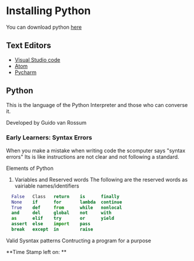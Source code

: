 # Installing Python

You can download python [here](https://www.python.org/downloads/)

## Text Editors
* [Visual Studio code](https://code.visualstudio.com/download)
* [Atom](https://atom.oi)
* [Pycharm](https://www.jetbrains.com/pycharm/download/#section=windows)

## Python
This is the language of the Python Interpreter and those who can converse it. 

Developed by Guido van Rossum

### Early Learners: Syntax Errors
When you make a mistake when writing code the scomputer says "syntax errors"
Its is like instructions are not clear and not following a standard.
 

Elements of Python
1. Variables and Reserved words
The following are the reserved words as vairiable names/identifiers

```python
  False   Class   return    is      finally
  None    if      for       lambda  continue
  True    def     from      while   nonlocal
  and     del     global    not     with
  as      elif    try       or      yield
  assert  else    import    pass
  break   except  in        raise
```

Valid Sysntax patterns
Contructing a program for a purpose


**Time Stamp left on: **
